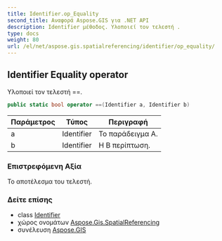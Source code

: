 ```yaml
---
title: Identifier.op_Equality
second_title: Αναφορά Aspose.GIS για .NET API
description: Identifier μέθοδος. Υλοποιεί τον τελεστή .
type: docs
weight: 80
url: /el/net/aspose.gis.spatialreferencing/identifier/op_equality/
---
```

## Identifier Equality operator

Υλοποιεί τον τελεστή ==.

```csharp
public static bool operator ==(Identifier a, Identifier b)
```

| Παράμετρος | Τύπος | Περιγραφή |
| --- | --- | --- |
| a | Identifier | Το παράδειγμα Α. |
| b | Identifier | Η Β περίπτωση. |

### Επιστρεφόμενη Αξία

Το αποτέλεσμα του τελεστή.

### Δείτε επίσης

* class [Identifier](../)
* χώρος ονομάτων [Aspose.Gis.SpatialReferencing](../../identifier/)
* συνέλευση [Aspose.GIS](../../../)


